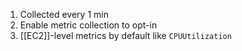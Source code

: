 
1. Collected every 1 min
2. Enable metric collection to opt-in
3. [[EC2]]-level metrics by default like `CPUUtilization`